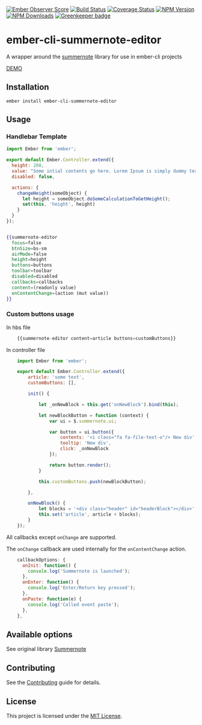 [![Ember Observer Score](http://emberobserver.com/badges/ember-cli-summernote-editor.svg)](http://emberobserver.com/addons/ember-cli-summernote-editor)
[![Build Status](https://travis-ci.org/devotox/ember-cli-summernote-editor.svg)](http://travis-ci.org/devotox/ember-cli-summernote-editor)
[![Coverage Status](https://coveralls.io/repos/github/devotox/ember-cli-summernote-editor/badge.svg)](https://coveralls.io/github/devotox/ember-cli-summernote-editor)
[![NPM Version](https://badge.fury.io/js/ember-cli-summernote-editor.svg)](http://badge.fury.io/js/ember-cli-summernote-editor)
[![NPM Downloads](https://img.shields.io/npm/dm/ember-cli-summernote-editor.svg)](https://www.npmjs.org/package/ember-cli-summernote-editor)
[![Greenkeeper badge](https://badges.greenkeeper.io/devotox/ember-cli-summernote-editor.svg)](https://greenkeeper.io/)

ember-cli-summernote-editor
==============================================================================

A wrapper around the [summernote](https://github.com/summernote/summernote) library for use in ember-cli projects

[DEMO](https://devotox.github.io/ember-cli-summernote-editor)

Installation
------------------------------------------------------------------------------

```
ember install ember-cli-summernote-editor
```

Usage
------------------------------------------------------------------------------

### Handlebar Template

```javascript
import Ember from 'ember';

export default Ember.Controller.extend({
  height: 200,
  value: "Some intial contents go here. Lorem Ipsum is simply dummy text of the printing.",
  disabled: false,

  actions: {
    changeHeight(someObject) {
      let height = someObject.doSomeCalculationToGetHeight();
      set(this, 'height', height)
    }
  }
});
```

```handlebars

{{summernote-editor
  focus=false
  btnSize=bs-sm
  airMode=false
  height=height
  buttons=buttons
  toolbar=toolbar
  disabled=disabled
  callbacks=callbacks
  content=(readonly value)
  onContentChange=(action (mut value))
}}
```

### Custom buttons usage ###

In hbs file
```javascript
    {{summernote-editor content=article buttons=customButtons}}
```

In controller file
```javascript
    import Ember from 'ember';

    export default Ember.Controller.extend({
        article: 'some text',
        customButtons: [],

        init() {

            let _onNewBlock = this.get('onNewBlock').bind(this);

            let newBlockButton = function (context) {
                var ui = $.summernote.ui;

                var button = ui.button({
                    contents: '<i class="fa fa-file-text-o"/> New div',
                    tooltip: 'New div',
                    click: _onNewBlock
                });

                return button.render();
            }

            this.customButtons.push(newBlockButton);

        },

        onNewBlock() {
            let blocks = '<div class="header" id="headerBlock"></div>';
            this.set('article', article + blocks);
        }
    });
```

All callbacks except `onChange` are supported.

The `onChange` callback are used internally for the `onContentChange` action.

```javascript
    callbackOptions: {
      onInit: function() {
        console.log('Summernote is launched');
      },
      onEnter: function() {
        console.log('Enter/Return key pressed');
      },
      onPaste: function(e) {
        console.log('Called event paste');
      },
    },
```

## Available options
See original library [Summernote](https://github.com/summernote/summernote)


Contributing
------------------------------------------------------------------------------

See the [Contributing](CONTRIBUTING.md) guide for details.

License
------------------------------------------------------------------------------

This project is licensed under the [MIT License](LICENSE.md).
